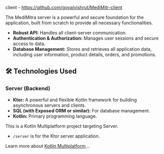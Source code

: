 client - https://github.com/goyalvishrut/MediMitr-client


The MediMitra server is a powerful and secure foundation for the application, built from scratch to provide all necessary functionalities.

* **Robust API:** Handles all client-server communication.
* **Authentication & Authorization:** Manages user sessions and secure access to data.
* **Database Management:** Stores and retrieves all application data, including user information, product details, orders, and promotions.



## 🛠️ Technologies Used

### Server (Backend)

* **Ktor:** A powerful and flexible Kotlin framework for building asynchronous servers and clients.
* **SQL (with Exposed ORM or similar):** For database management.
* **Kotlin:** Primary programming language.


This is a Kotlin Multiplatform project targeting Server.

* `/server` is for the Ktor server application.


Learn more about [Kotlin Multiplatform](https://www.jetbrains.com/help/kotlin-multiplatform-dev/get-started.html)…
